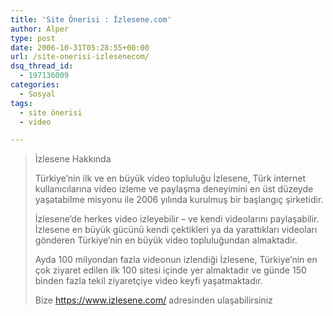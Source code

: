 ```yaml
---
title: 'Site Önerisi : İzlesene.com'
author: Alper
type: post
date: 2006-10-31T05:28:55+00:00
url: /site-onerisi-izlesenecom/
dsq_thread_id:
  - 197136009
categories:
  - Sosyal
tags:
  - site önerisi
  - video

---
```

> İzlesene Hakkında
> 
> Türkiye&#8217;nin ilk ve en büyük video topluluğu İzlesene, Türk internet kullanıcılarına video izleme ve paylaşma deneyimini en üst düzeyde yaşatabilme misyonu ile 2006 yılında kurulmuş bir başlangıç şirketidir.
> 
> İzlesene&#8217;de herkes video izleyebilir &#8211; ve kendi videolarını paylaşabilir. İzlesene en büyük gücünü kendi çektikleri ya da yarattıkları videoları gönderen Türkiye&#8217;nin en büyük video topluluğundan almaktadır.
> 
> Ayda 100 milyondan fazla videonun izlendiği İzlesene, Türkiye&#8217;nin en çok ziyaret edilen ilk 100 sitesi içinde yer almaktadır ve günde 150 binden fazla tekil ziyaretçiye video keyfi yaşatmaktadır.
> 
> Bize https://www.izlesene.com/ adresinden ulaşabilirsiniz
